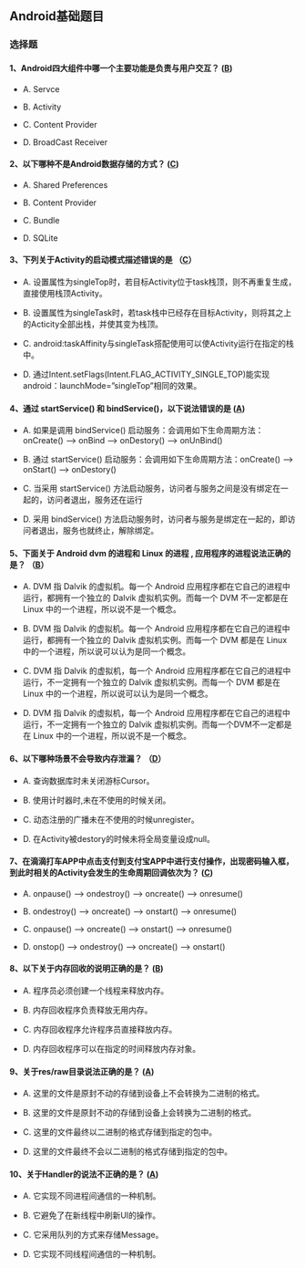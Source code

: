 ## Android基础题目

### 选择题

#### 1、Android四大组件中哪一个主要功能是负责与用户交互？ ([B](https://blog.csdn.net/m0_37989980/article/details/78681367))

- A. Servce

- B. Activity     

- C. Content Provider     
 
- D. BroadCast Receiver

#### 2、以下哪种不是Android数据存储的方式？  ([C](https://www.cnblogs.com/pxsbest/p/5068482.html))

- A. Shared Preferences

- B. Content Provider

- C. Bundle

- D. SQLite

#### 3、下列关于Activity的启动模式描述错误的是  （[C](https://www.cnblogs.com/lwbqqyumidi/p/3771542.html)）

- A. 设置属性为singleTop时，若目标Activity位于task栈顶，则不再重复生成，直接使用栈顶Activity。

- B. 设置属性为singleTask时，若task栈中已经存在目标Activity，则将其之上的Acticity全部出栈，并使其变为栈顶。

- C. android:taskAffinity与singleTask搭配使用可以使Activity运行在指定的栈中。

- D. 通过Intent.setFlags(Intent.FLAG_ACTIVITY_SINGLE_TOP)能实现android：launchMode=”singleTop”相同的效果。

#### 4、通过 startService() 和 bindService()，以下说法错误的是      ([A](https://blog.csdn.net/dfskhgalshgkajghljgh/article/details/51471108))

- A. 如果是调用 bindService() 启动服务：会调用如下生命周期方法：onCreate() —> onBind —> onDestory() —> onUnBind()

- B. 通过 startService() 启动服务：会调用如下生命周期方法：onCreate() —> onStart() —> onDestory()

- C. 当采用 startService() 方法启动服务，访问者与服务之间是没有绑定在一起的，访问者退出，服务还在运行

- D. 采用 bindService() 方法启动服务时，访问者与服务是绑定在一起的，即访问者退出，服务也就终止，解除绑定。

#### 5、下面关于 Android dvm 的进程和 Linux 的进程 , 应用程序的进程说法正确的是？      （[B](https://blog.csdn.net/lin111000713/article/details/52459710)）

- A. DVM 指 Dalvik 的虚拟机。每一个 Android 应用程序都在它自己的进程中运行，都拥有一个独立的 Dalvik 虚拟机实例。而每一个 DVM 不一定都是在 Linux 中的一个进程，所以说不是一个概念。

- B. DVM 指 Dalvik 的虚拟机。每一个 Android 应用程序都在它自己的进程中运行，都拥有一个独立的 Dalvik 虚拟机实例。而每一个 DVM 都是在 Linux 中的一个进程，所以说可以认为是同一个概念。

- C. DVM 指 Dalvik 的虚拟机，每一个 Android 应用程序都在它自己的进程中运行，不一定拥有一个独立的 Dalvik 虚拟机实例。而每一个 DVM 都是在 Linux 中的一个进程，所以说可以认为是同一个概念。

- D. DVM 指 Dalvik 的虚拟机，每一个 Android 应用程序都在它自己的进程中运行，不一定拥有一个独立的 Dalvik 虚拟机实例。而每一个DVM不一定都是在 Linux 中的一个进程，所以说不是一个概念。

#### 6、以下哪种场景不会导致内存泄漏？   （[D](https://www.jianshu.com/p/65f914e6a2f8)）

- A. 查询数据库时未关闭游标Cursor。

- B. 使用计时器时,未在不使用的时候关闭。

- C. 动态注册的广播未在不使用的时候unregister。

- D. 在Activity被destory的时候未将全局变量设成null。

#### 7、在滴滴打车APP中点击支付到支付宝APP中进行支付操作，出现密码输入框，到此时相关的Activity会发生的生命周期回调依次为？       ([C](https://www.cnblogs.com/lwbqqyumidi/p/3769113.html))

- A. onpause() —> ondestroy() —> oncreate() —> onresume()

- B. ondestroy() —> oncreate() —> onstart() —> onresume()

- C. onpause() —> oncreate() —> onstart() —> onresume()

- D. onstop() —> ondestroy() —> oncreate() —> onstart()

#### 8、以下关于内存回收的说明正确的是？      ([B](https://www.cnblogs.com/ganchuanpu/p/8479518.html))

- A. 程序员必须创建一个线程来释放内存。

- B. 内存回收程序负责释放无用内存。

- C. 内存回收程序允许程序员直接释放内存。

- D. 内存回收程序可以在指定的时间释放内存对象。

#### 9、关于res/raw目录说法正确的是？   ([A](https://blog.csdn.net/ztchun/article/details/60809640))

- A. 这里的文件是原封不动的存储到设备上不会转换为二进制的格式。

- B. 这里的文件是原封不动的存储到设备上会转换为二进制的格式。

- C. 这里的文件最终以二进制的格式存储到指定的包中。

- D. 这里的文件最终不会以二进制的格式存储到指定的包中。

#### 10、关于Handler的说法不正确的是？  ([A](https://www.cnblogs.com/wlming/p/5553207.html))

- A. 它实现不同进程间通信的一种机制。

- B. 它避免了在新线程中刷新UI的操作。

- C. 它采用队列的方式来存储Message。

- D. 它实现不同线程间通信的一种机制。